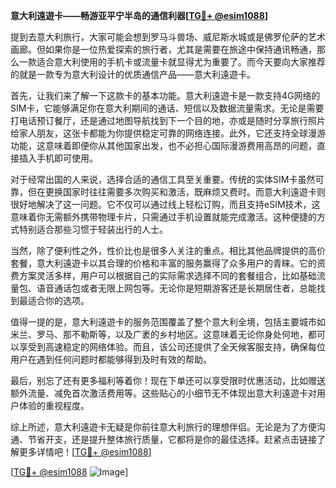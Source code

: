 **意大利遠遊卡——畅游亚平宁半岛的通信利器[[TG💪+ @esim1088](https://t.me/s/esim1088)]**

提到去意大利旅行，大家可能会想到罗马斗兽场、威尼斯水城或是佛罗伦萨的艺术画廊。但如果你是一位热爱探索的旅行者，尤其是需要在旅途中保持通讯畅通，那么一款适合意大利使用的手机卡或流量卡就显得尤为重要了。而今天要向大家推荐的就是一款专为意大利设计的优质通信产品——意大利遠遊卡。

首先，让我们来了解一下这款卡的基本功能。意大利遠遊卡是一款支持4G网络的SIM卡，它能够满足你在意大利期间的通话、短信以及数据流量需求。无论是需要打电话预订餐厅，还是通过地图导航找到下一个目的地，亦或是随时分享旅行照片给家人朋友，这张卡都能为你提供稳定可靠的网络连接。此外，它还支持全球漫游功能，这意味着即便你从其他国家出发，也不必担心国际漫游费用高昂的问题，直接插入手机即可使用。

对于经常出国的人来说，选择合适的通信工具至关重要。传统的实体SIM卡虽然可靠，但在更换国家时往往需要多次购买和激活，既麻烦又费时。而意大利遠遊卡则很好地解决了这一问题。它不仅可以通过线上轻松订购，而且支持eSIM技术，这意味着你无需额外携带物理卡片，只需通过手机设置就能完成激活。这种便捷的方式特别适合那些习惯于轻装出行的人士。

当然，除了便利性之外，性价比也是很多人关注的重点。相比其他品牌提供的高价套餐，意大利遠遊卡以其合理的价格和丰富的服务赢得了众多用户的青睐。它的资费方案灵活多样，用户可以根据自己的实际需求选择不同的套餐组合，比如基础流量包、语音通话包或者无限上网包等。无论你是短期游客还是长期居住者，总能找到最适合你的选项。

值得一提的是，意大利遠遊卡的服务范围覆盖了整个意大利全境，包括主要城市如米兰、罗马、那不勒斯等，以及广袤的乡村地区。这意味着无论你身处何地，都可以享受到高速稳定的网络体验。而且，该公司还提供了全天候客服支持，确保每位用户在遇到任何问题时都能够得到及时有效的帮助。

最后，别忘了还有更多福利等着你！现在下单还可以享受限时优惠活动，比如赠送额外流量、减免首次激活费用等。这些贴心的小细节无不体现出意大利遠遊卡对用户体验的重视程度。

综上所述，意大利遠遊卡无疑是你前往意大利旅行的理想伴侣。无论是为了方便沟通、节省开支，还是提升整体旅行质量，它都将是你的最佳选择。赶紧点击链接了解更多详情吧！[[TG💪+ @esim1088](https://t.me/s/esim1088)]

[[TG💪+ @esim1088](https://t.me/s/esim1088) ![Image](https://i.postimg.cc/4NQfJmqS/Snipaste-2025-05-13-00-14-12.png)]